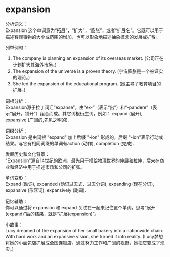 # expansion

分析词义：  
Expansion 这个单词意为“拓展”，“扩大”，“膨胀”，或者“扩展名”。它既可以用于描述客观事物的大小或范围的增加，也可以形象地描述抽象概念的发展或扩散。

  

列举例句：

  

1.  The company is planning an expansion of its overseas market. (公司正在计划扩大其海外市场。)
2.  The expansion of the universe is a proven theory. (宇宙膨胀是一个被证实的理论。)
3.  She led the expansion of the educational program. (她主导了教育项目的扩展。)

  

词根分析：  
Expansion源于拉丁词汇“expanse”，由“ex-”（表示“出”）和“-pandere”（表示“展开，铺开”）组合而成。其它词根衍生词，例如： expand (展开), expansive (广阔的,先见之明的).

  

词缀分析：  
Expansion 是由词根 "expand" 加上后缀 "-ion" 形成的，后缀 "-ion"表示行动或结果。与它有相同词缀的单词有action (动作), completion (完成).

  

发展历史和文化背景：  
"Expansion"源自14世纪的欧洲，最先用于描绘物理世界的伸展和拉伸，后来在商业和经济中用于描述市场和公司的扩张。

  

单词变形：  
Expand (动词), expanded (动词过去式、过去分词), expanding (现在分词), expansive (形容词), expansively (副词).

  

记忆辅助：  
你可以通过将 expansion 和 expand 关联在一起来记住这个单词。思考“展开(expand)”后的结果，就是“扩展(expansion)”。

  

小故事：  
Lucy dreamed of the expansion of her small bakery into a nationwide chain. With hard work and an expansive vision, she turned it into reality. (Lucy梦想将她的小面包店扩展成全国连锁店。通过努力工作和广阔的视野，她把它变成了现实。)
